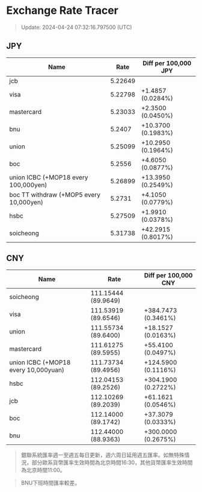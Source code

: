 # Exchange Rate Tracer

> Update: 2024-04-24 07:32:16.797500 (UTC)

## JPY

| Name                                    |    Rate | Diff per 100,000 JPY   |
|-----------------------------------------|---------|------------------------|
| jcb                                     | 5.22649 |                        |
| visa                                    | 5.22798 | +1.4857 (0.0284%)      |
| mastercard                              | 5.23033 | +2.3500 (0.0450%)      |
| bnu                                     | 5.2407  | +10.3700 (0.1983%)     |
| union                                   | 5.25099 | +10.2950 (0.1964%)     |
| boc                                     | 5.2556  | +4.6050 (0.0877%)      |
| union ICBC (+MOP18 every 100,000yen)    | 5.26899 | +13.3950 (0.2549%)     |
| boc TT withdraw (+MOP5 every 10,000yen) | 5.2731  | +4.1050 (0.0779%)      |
| hsbc                                    | 5.27509 | +1.9910 (0.0378%)      |
| soicheong                               | 5.31738 | +42.2915 (0.8017%)     |

## CNY

| Name                                 | Rate                | Diff per 100,000 CNY   |
|--------------------------------------|---------------------|------------------------|
| soicheong                            | 111.15444	(89.9649) |                        |
| visa                                 | 111.53919	(89.6546) | +384.7473 (0.3461%)    |
| union                                | 111.55734	(89.6400) | +18.1527 (0.0163%)     |
| mastercard                           | 111.61275	(89.5955) | +55.4100 (0.0497%)     |
| union ICBC (+MOP18 every 10,000yuan) | 111.73734	(89.4956) | +124.5900 (0.1116%)    |
| hsbc                                 | 112.04153	(89.2526) | +304.1900 (0.2722%)    |
| jcb                                  | 112.10269	(89.2039) | +61.1621 (0.0546%)     |
| boc                                  | 112.14000	(89.1742) | +37.3079 (0.0333%)     |
| bnu                                  | 112.44000	(88.9363) | +300.0000 (0.2675%)    |


> 銀聯系統匯率週一至週五每日更新，週六周日延用週五匯率。如無特殊情況，部分歐系貨幣匯率生效時間為北京時間16:30，其他貨幣匯率生效時間為北京時間11:00。

> BNU下班時間匯率較差。

